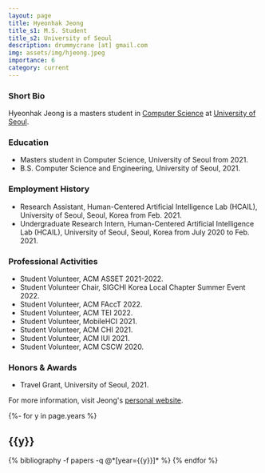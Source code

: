 ```yaml
---
layout: page
title: Hyeonhak Jeong
title_s1: M.S. Student
title_s2: University of Seoul
description: drummycrane [at] gmail.com
img: assets/img/hjeong.jpeg
importance: 6
category: current
---
```


### Short Bio
<p>Hyeonhak Jeong is a masters student in <a href="https://engineering.uos.ac.kr/engineering/depart/cs/welcome.do">Computer Science</a> at <a href="https://www.uos.ac.kr/">University of Seoul</a>.</p>

### Education
<ul>
<li>Masters student in Computer Science, University of Seoul from 2021.
</li>
<li>B.S. Computer Science and Engineering, University of Seoul, 2021.
</li>
</ul>

### Employment History
<ul>
<li>Research Assistant, Human-Centered Artificial Intelligence Lab (HCAIL), University of Seoul, Seoul, Korea from Feb. 2021.
</li>
<li>Undergraduate Research Intern, Human-Centered Artificial Intelligence Lab (HCAIL), University of Seoul, Seoul, Korea from July 2020 to Feb. 2021.
</li>
</ul>

### Professional Activities
<ul>
<li>Student Volunteer, ACM ASSET 2021-2022.
</li>
<li>Student Volunteer Chair, SIGCHI Korea Local Chapter Summer Event 2022.
</li>
<li>Student Volunteer, ACM FAccT 2022.
</li>
<li>Student Volunteer, ACM TEI 2022.
</li>
<li>Student Volunteer, MobileHCI 2021.
</li>
<li>Student Volunteer, ACM CHI 2021.
</li>
<li>Student Volunteer, ACM IUI 2021.
</li>
<li>Student Volunteer, ACM CSCW 2020.
</li>
</ul>

### Honors & Awards
<ul>
<li>Travel Grant, University of Seoul, 2021.
</li>
</ul>

For more information, visit Jeong's [personal website](https://drummycrane.github.io/info/).

<!-- _pages/publications.md -->
<div class="publications">

{%- for y in page.years %}
  <h2 class="year">{{y}}</h2>
  {% bibliography -f papers -q @*[year={{y}}]* %}
{% endfor %}

</div>